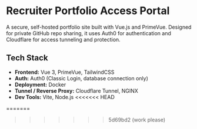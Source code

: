 # Recruiter Portfolio Access Portal

A secure, self-hosted portfolio site built with Vue.js and PrimeVue. Designed for private GitHub repo sharing, it uses Auth0 for authentication and Cloudflare for access tunneling and protection.

## Tech Stack

- **Frontend:** Vue 3, PrimeVue, TailwindCSS
- **Auth:** Auth0 (Classic Login, database connection only)
- **Deployment:** Docker
- **Tunnel / Reverse Proxy:** Cloudflare Tunnel, NGINX
- **Dev Tools:** Vite, Node.js
<<<<<<< HEAD

=======
>>>>>>> 5d69bd2 (work please)
